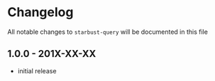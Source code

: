 # Changelog

All notable changes to `starbust-query` will be documented in this file

## 1.0.0 - 201X-XX-XX

- initial release
